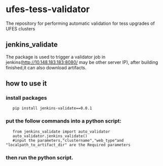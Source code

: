# ufes-tess-validator
The repository for performing automatic validation for tess upgrades of UFES clusters
 
## jenkins_validate 
The package is used to trigger a validator job in jenkins(http://10.148.183.183:8080/  may be other server IP), after building finished,it can also download artifacts.

## how to use it
### install packages
```pip install jenkinsapi
   pip install jenkins-validate==0.0.1
```
### put the follow commands into a python script:
```import jenkins_validate
   from jenkins_validate import auto_validator
   auto_validator.jenkins_validate()   
   #input the parameters,"clustername","web_type"and "localpath_to_artifact_dir" are the Required parameters 
```
### then run the python script.

